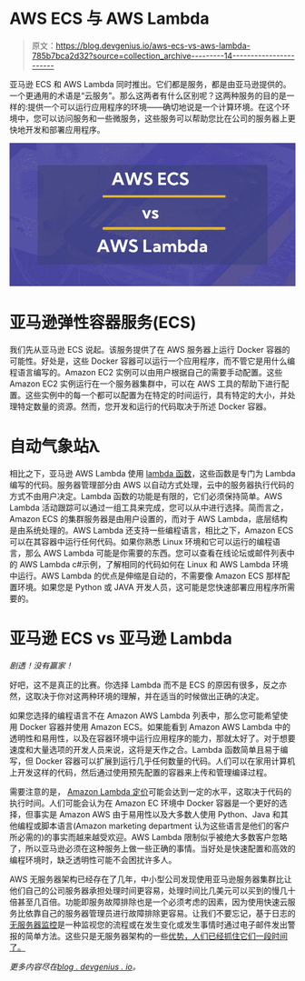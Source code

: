 # AWS ECS 与 AWS Lambda

> 原文：<https://blog.devgenius.io/aws-ecs-vs-aws-lambda-785b7bca2d32?source=collection_archive---------14----------------------->

亚马逊 ECS 和 AWS Lambda 同时推出。它们都是服务，都是由亚马逊提供的。一个更通用的术语是“云服务”。那么这两者有什么区别呢？这两种服务的目的是一样的:提供一个可以运行应用程序的环境——确切地说是一个计算环境。在这个环境中，您可以访问服务和一些微服务，这些服务可以帮助您比在公司的服务器上更快地开发和部署应用程序。

![](img/56ea680e38fc16d10111284780e8086d.png)

# 亚马逊弹性容器服务(ECS)

我们先从亚马逊 ECS 说起。该服务提供了在 AWS 服务器上运行 Docker 容器的可能性。好处是，这些 Docker 容器可以运行一个应用程序，而不管它是用什么编程语言编写的。Amazon EC2 实例可以由用户根据自己的需要手动配置。这些 Amazon EC2 实例运行在一个服务器集群中，可以在 AWS 工具的帮助下进行配置。这些实例中的每一个都可以配置为在特定的时间运行，具有特定的大小，并处理特定数量的资源。然而，您开发和运行的代码取决于所述 Docker 容器。

# 自动气象站λ

相比之下，亚马逊 AWS Lambda 使用 [lambda 函数](https://dashbird.io/blog/what-is-a-lambda-function/)，这些函数是专门为 Lambda 编写的代码。服务器管理部分由 AWS 以自动方式处理，云中的服务器执行代码的方式不由用户决定。Lambda 函数的功能是有限的，它们必须保持简单。AWS Lambda 活动跟踪可以通过一组工具来完成，您可以从中进行选择。简而言之，Amazon ECS 的集群服务器是由用户设置的，而对于 AWS Lambda，底层结构是由系统处理的。AWS Lambda 还支持一些编程语言，相比之下，Amazon ECS 可以在其容器中运行任何代码。如果你熟悉 Linux 环境和它可以运行的编程语言，那么 AWS Lambda 可能是你需要的东西。您可以查看在线论坛或邮件列表中的 AWS Lambda c#示例，了解相同的代码如何在 Linux 和 AWS Lambda 环境中运行。AWS Lambda 的优点是伸缩是自动的，不需要像 Amazon ECS 那样配置环境。如果您是 Python 或 JAVA 开发人员，这可能是您快速部署应用程序所需要的。

# 亚马逊 ECS vs 亚马逊 Lambda

*剧透！没有赢家！*

好吧，这不是真正的比赛。你选择 Lambda 而不是 ECS 的原因有很多，反之亦然，这取决于你对这两种环境的理解，并在适当的时候做出正确的决定。

如果您选择的编程语言不在 Amazon AWS Lambda 列表中，那么您可能希望使用 Docker 容器并使用 Amazon ECS。如果能看到 Amazon AWS Lambda 中的透明性和易用性，以及在容器环境中运行应用程序的能力，那就太好了。对于想要速度和大量选项的开发人员来说，这将是天作之合。Lambda 函数简单且易于编写，但 Docker 容器可以扩展到运行几乎任何数量的代码。人们可以在家用计算机上开发这样的代码，然后通过使用预先配置的容器来上传和管理编译过程。

需要注意的是， [Amazon Lambda 定价](https://dashbird.io/lambda-cost-calculator/)可能会达到一定的水平，这取决于代码的执行时间。人们可能会认为在 Amazon EC 环境中 Docker 容器是一个更好的选择，但事实是 Amazon AWS 由于易用性以及大多数人使用 Python、Java 和其他编程或脚本语言(Amazon marketing department 认为这些语言是他们的客户所必需的)的事实而越来越受欢迎。AWS Lambda 限制似乎被绝大多数客户忽略了，所以亚马逊必须在这种服务上做一些正确的事情。当好处是快速配置和高效的编程环境时，缺乏透明性可能不会困扰许多人。

AWS 无服务器架构已经存在了几年，中小型公司发现使用亚马逊服务器集群比让他们自己的公司服务器承担处理时间更容易，处理时间比几美元可以买到的慢几十倍甚至几百倍。功能即服务故障排除也是一个必须考虑的因素，因为使用快速云服务比依靠自己的服务器管理员进行故障排除更容易。让我们不要忘记，基于日志的[无服务器监控](https://dashbird.io/serverless-observability/)是一种监视您的流程或在发生变化或发生事情时通过电子邮件发出警报的简单方法。这些只是无服务器架构的一些[优势，人们已经抓住它们一段时间了。](https://dashbird.io/knowledge-base/basic-concepts/serverless-advantages-and-use-cases/)

*更多内容尽在*[*blog . devgenius . io*](http://blog.devgenius.io)*。*